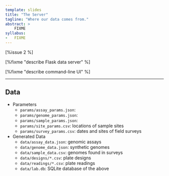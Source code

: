 ```yaml
---
template: slides
title: "The Server"
tagline: "Where our data comes from."
abstract: >
    FIXME
syllabus:
-   FIXME
---
```


[%issue 2 %]

[%fixme "describe Flask data server" %]

[%fixme "describe command-line UI" %]

---

## Data

-   Parameters
    -   `params/assay_params.json`:
    -   `params/genome_params.json`:
    -   `params/sample_params.json`:
    -   `params/site_params.csv`: locations of sample sites
    -   `params/survey_params.csv`: dates and sites of field surveys
-   Generated Data
    -   `data/assay_data.json`: genomic assays
    -   `data/genome_data.json`: synthetic genomes
    -   `data/sample_data.csv`: genomes found in surveys
    -   `data/designs/*.csv`: plate designs
    -   `data/readings/*.csv`: plate readings
    -   `data/lab.db`: SQLite database of the above
